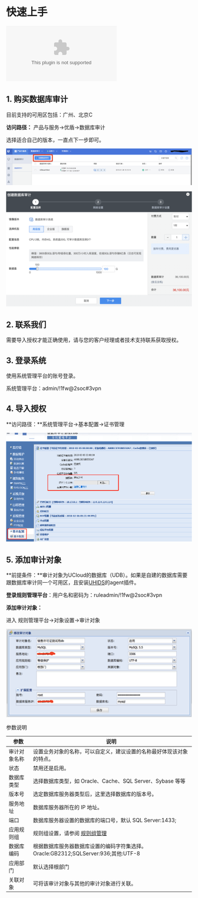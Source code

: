 

# 快速上手

![](/images/ucloud数据库审计产品购买须知_安装配置指南-成稿.docx)

## 1\. 购买数据库审计

目前支持的可用区包括：广州、北京C

**访问路径：** 产品与服务-\>优盾-\>数据库审计

选择适合自己的版本，一直点下一步即可。

![](/images/buy.png)

![](/images/buy2.png)

## 2\. 联系我们

需要导入授权才能正确使用，请与您的客户经理或者技术支持联系获取授权。

## 3\. 登录系统

使用系统管理平台的账号登录。

系统管理平台：admin/\!1fw@2soc\#3vpn

## 4\. 导入授权

**访问路径：**系统管理平台-\>基本配置-\>证书管理

![](/images/授权.png)

## 5\. 添加审计对象

**前提条件：**审计对象为UCloud的数据库（UDB）。如果是自建的数据库需要跟数据库审计同一个可用区，且安装[UHIDS](/security/uhids/quick/agent)的agent插件。

**登录规则管理平台**：用户名和密码为：ruleadmin/\!1fw@2soc\#3vpn

**添加审计对象：**

进入 规则管理平台-\>对象设置-\>审计对象

![](/images/add_object.png)

参数说明

| 参数     | 说明                                                          |
| ------ | ----------------------------------------------------------- |
| 审计对象名称 | 设置业务对象的名称，可以自定义，建议设置的名称最好体现该对象的特点。                          |
| 状态     | 禁用还是启用。                                                     |
| 数据库类型  | 选择数据库类型，如 Oracle、Cache、SQL Server、Sybase 等等                 |
| 版本号    | 选定数据库服务器类型后，这里选择数据库的版本号。                                    |
| 服务地址   | 数据库服务器所在的 IP 地址。                                            |
| 端口     | 数据库服务器设置的数据库的端口号，默认 SQL Server:1433;                        |
| 应用规则组  | 规则组设置，请参阅 [规则组管理](/security/udas/operation/rule/procedure)  |
| 数据库编码  | 根据数据库服务器数据库设置的编码字符集选择。 Oracle:GB2312;SQLServer:936;其他:UTF-8 |
| 应用部门   | 默认选择根部门                                                     |
| 关联对象   | 可将该审计对象与其他的审计对象进行关联。                                        |
